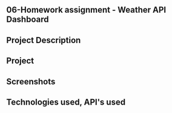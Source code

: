 ## 06-Homework assignment - Weather API Dashboard

## Project Description

## Project

## Screenshots


## Technologies used, API's used


